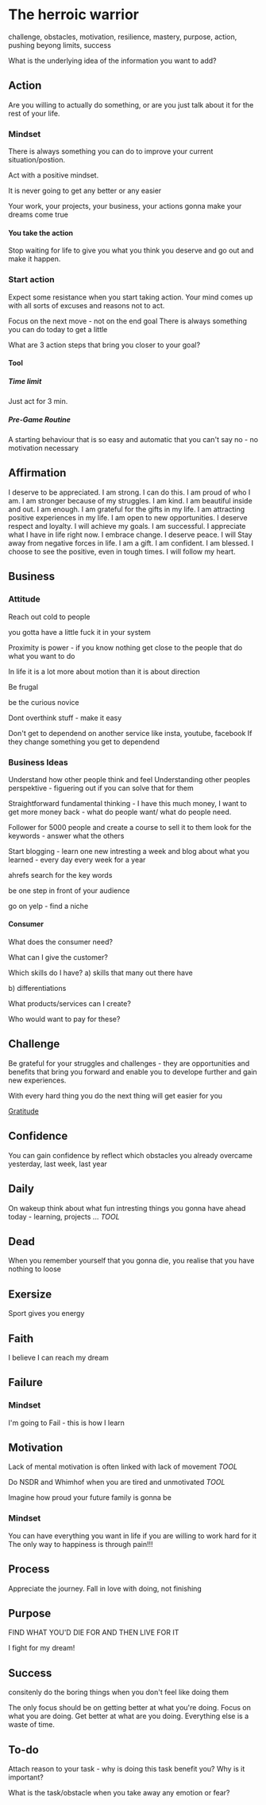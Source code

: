 # The herroic warrior
challenge, obstacles, motivation, resilience, mastery, purpose, action, pushing beyong limits, success

What is the underlying idea of the information you want to add?

## Action

Are you willing to actually do something, or are you just talk about it for the rest of your life.


### Mindset
There is always something you can do to improve your current situation/postion.

Act with a positive mindset.

It is never going to get any better or any easier

Your work, your projects, your business, your actions gonna make your dreams come true

#### You take the action

Stop waiting for life to give you what you think you deserve and go out and make it happen.

### Start action
Expect some resistance when you start taking action. Your mind comes up with all sorts of excuses and reasons not to act.

Focus on the next move - not on the end goal
There is always something you can do today to get a little

What are 3 action steps that bring you closer to your goal?

#### Tool 
##### Time limit
Just act for 3 min.

##### Pre-Game Routine
A starting behaviour that is so easy and automatic that you can't say no - no motivation necessary

## Affirmation
I deserve to be appreciated.
I am strong.
I can do this.
I am proud of who I am.
I am stronger because of my struggles.
I am kind.
I am beautiful inside and out.
I am enough.
I am grateful for the gifts in my life.
I am attracting positive experiences in my life.
I am open to new opportunities.
I deserve respect and loyalty.
I will achieve my goals.
I am successful.
I appreciate what I have in life right now.
I embrace change.
I deserve peace.
I will Stay away from negative forces in life.
I am a gift.
I am confident.
I am blessed.
I choose to see the positive, even in tough times.
I will follow my heart.



## Business

### Attitude
Reach out cold to people

you gotta have a little fuck it in your system

Proximity is power - if you know nothing get close to the people that do what you want to do

In life it is a lot more about motion than it is about direction

Be frugal

be the curious novice

Dont overthink stuff - make it easy 

Don't get to dependend on another service like insta, youtube, facebook
If they change something you get to dependend


### Business Ideas
Understand how other people think and feel
Understanding other peoples perspektive - figuering out if you can solve that for them

Straightforward fundamental thinking - I have this much money, I want to get more money back - what do people want/ what do people need.

Follower for 5000 people and create a course to sell it to them
look for the keywords - answer what the others


Start blogging - learn one new intresting a week and blog about what you learned - every day every week for a year 

ahrefs search for the key words


be one step in front of your audience

go on yelp - find a niche 

#### Consumer
What does the consumer need?

What can I give the customer?

Which skills do I have?
a) skills that many out there have

b) differentiations

What products/services can I create?

Who would want to pay for these?

## Challenge

Be grateful for your struggles and challenges - they are opportunities and benefits that bring you forward and enable you to develope further and gain new experiences.

With every hard thing you do the next thing will get easier for you

[Gratitude](../health/Gratitude.md)


## Confidence
You can gain confidence by reflect which obstacles you already overcame yesterday, last week, last year

## Daily
On wakeup think about what fun intresting things you gonna have ahead today - learning,  projects ...
*TOOL*

## Dead
When you remember yourself that you gonna die, you realise that you have nothing to loose

## Exersize
Sport gives you energy

## Faith
I believe I can reach my dream

## Failure

### Mindset
I'm going to Fail - this is how I learn 

## Motivation
Lack of mental motivation is often linked with lack of movement
*TOOL*

Do NSDR and Whimhof when you are tired and unmotivated
*TOOL*

Imagine how proud your future family is gonna be
### Mindset
You can have everything you want in life if you are willing to work hard for it
The only way to happiness is through pain!!!

## Process
Appreciate the journey. Fall in love with doing, not finishing

## Purpose
FIND WHAT YOU'D DIE FOR AND THEN LIVE FOR IT

I fight for my dream!

## Success

consitenly do the boring things when you don't feel like doing them

The only focus should be on getting better at what you're doing. Focus on what you are doing. Get better at what are you doing. Everything else is a waste of time.

## To-do
Attach reason to your task - why is doing this task benefit you? Why is it important?

What is the task/obstacle when you take away any emotion or fear?